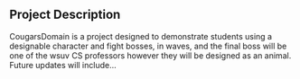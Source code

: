 ## Project Description
CougarsDomain is a project designed to demonstrate students using a designable character 
and fight bosses, in waves, and the final boss will be one of the wsuv CS professors
however they will be designed as an animal. Future updates will include...
